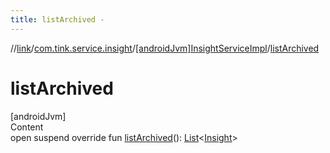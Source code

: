 ```yaml
---
title: listArchived -
---
```

//[link](../../index.md)/[com.tink.service.insight](../index.md)/[[androidJvm]InsightServiceImpl](index.md)/[listArchived](list-archived.md)



# listArchived  
[androidJvm]  
Content  
open suspend override fun [listArchived](list-archived.md)(): [List](https://kotlinlang.org/api/latest/jvm/stdlib/kotlin.collections/-list/index.html)<[Insight](../../com.tink.model.insights/[android-jvm]-insight/index.md)>  



